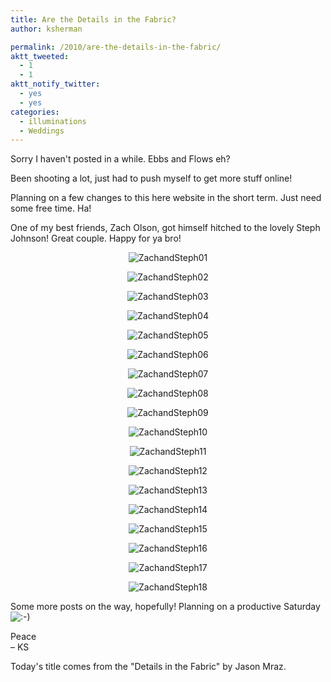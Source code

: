 ```yaml
---
title: Are the Details in the Fabric?
author: ksherman

permalink: /2010/are-the-details-in-the-fabric/
aktt_tweeted:
  - 1
  - 1
aktt_notify_twitter:
  - yes
  - yes
categories:
  - illuminations
  - Weddings
---
```

Sorry I haven't posted in a while. Ebbs and Flows eh?

Been shooting a lot, just had to push myself to get more stuff online!

Planning on a few changes to this here website in the short term. Just need some free time. Ha!

One of my best friends, Zach Olson, got himself hitched to the lovely Steph Johnson! Great couple. Happy for ya bro!

<p style="text-align: center;">
  <img class="aligncenter" src="https://s3-us-west-2.amazonaws.com/assets.kshermphoto.com/2010PostsImages/09-SEPT/ZachandSteph-01.jpg" alt="ZachandSteph01" />
</p>

<p style="text-align: center;">
  <img class="aligncenter" src="https://s3-us-west-2.amazonaws.com/assets.kshermphoto.com/2010PostsImages/09-SEPT/ZachandSteph-02.jpg" alt="ZachandSteph02" />
</p>

<p style="text-align: center;">
  <img class="aligncenter" src="https://s3-us-west-2.amazonaws.com/assets.kshermphoto.com/2010PostsImages/09-SEPT/ZachandSteph-03.jpg" alt="ZachandSteph03" />
</p>

<p style="text-align: center;">
  <img class="aligncenter" src="https://s3-us-west-2.amazonaws.com/assets.kshermphoto.com/2010PostsImages/09-SEPT/ZachandSteph-04.jpg" alt="ZachandSteph04" />
</p>

<p style="text-align: center;">
  <img class="aligncenter" src="https://s3-us-west-2.amazonaws.com/assets.kshermphoto.com/2010PostsImages/09-SEPT/ZachandSteph-05.jpg" alt="ZachandSteph05" />
</p>

<p style="text-align: center;">
  <img class="aligncenter" src="https://s3-us-west-2.amazonaws.com/assets.kshermphoto.com/2010PostsImages/09-SEPT/ZachandSteph-06.jpg" alt="ZachandSteph06" />
</p>

<p style="text-align: center;">
  <img class="aligncenter" src="https://s3-us-west-2.amazonaws.com/assets.kshermphoto.com/2010PostsImages/09-SEPT/ZachandSteph-07.jpg" alt="ZachandSteph07" />
</p>

<p style="text-align: center;">
  <img class="aligncenter" src="https://s3-us-west-2.amazonaws.com/assets.kshermphoto.com/2010PostsImages/09-SEPT/ZachandSteph-08.jpg" alt="ZachandSteph08" />
</p>

<p style="text-align: center;">
  <img class="aligncenter" src="https://s3-us-west-2.amazonaws.com/assets.kshermphoto.com/2010PostsImages/09-SEPT/ZachandSteph-09.jpg" alt="ZachandSteph09" />
</p>

<p style="text-align: center;">
  <img class="aligncenter" src="https://s3-us-west-2.amazonaws.com/assets.kshermphoto.com/2010PostsImages/09-SEPT/ZachandSteph-10.jpg" alt="ZachandSteph10" />
</p>

<p style="text-align: center;">
  <img class="aligncenter" src="https://s3-us-west-2.amazonaws.com/assets.kshermphoto.com/2010PostsImages/09-SEPT/ZachandSteph-11.jpg" alt="ZachandSteph11" />
</p>

<p style="text-align: center;">
  <img class="aligncenter" src="https://s3-us-west-2.amazonaws.com/assets.kshermphoto.com/2010PostsImages/09-SEPT/ZachandSteph-12.jpg" alt="ZachandSteph12" />
</p>

<p style="text-align: center;">
  <img class="aligncenter" src="https://s3-us-west-2.amazonaws.com/assets.kshermphoto.com/2010PostsImages/09-SEPT/ZachandSteph-13.jpg" alt="ZachandSteph13" />
</p>

<p style="text-align: center;">
  <img class="aligncenter" src="https://s3-us-west-2.amazonaws.com/assets.kshermphoto.com/2010PostsImages/09-SEPT/ZachandSteph-14.jpg" alt="ZachandSteph14" />
</p>

<p style="text-align: center;">
  <img class="aligncenter" src="https://s3-us-west-2.amazonaws.com/assets.kshermphoto.com/2010PostsImages/09-SEPT/ZachandSteph-15.jpg" alt="ZachandSteph15" />
</p>

<p style="text-align: center;">
  <img class="aligncenter" src="https://s3-us-west-2.amazonaws.com/assets.kshermphoto.com/2010PostsImages/09-SEPT/ZachandSteph-16.jpg" alt="ZachandSteph16" />
</p>

<p style="text-align: center;">
  <img class="aligncenter" src="https://s3-us-west-2.amazonaws.com/assets.kshermphoto.com/2010PostsImages/09-SEPT/ZachandSteph-17.jpg" alt="ZachandSteph17" />
</p>

<p style="text-align: center;">
  <img class="aligncenter" src="https://s3-us-west-2.amazonaws.com/assets.kshermphoto.com/2010PostsImages/09-SEPT/ZachandSteph-18.jpg" alt="ZachandSteph18" />
</p>

Some more posts on the way, hopefully! Planning on a productive Saturday <img src="http://kshermphoto.com/wp-includes/images/smilies/icon_smile.gif" alt=":-)" class="wp-smiley" />

Peace  
– KS

Today's title comes from the "Details in the Fabric" by Jason Mraz.
